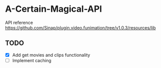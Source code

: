 # A-Certain-Magical-API
API reference https://github.com/Sinap/plugin.video.funimation/tree/v1.0.3/resources/lib
## TODO
- [x] Add get movies and clips functionality
- [ ] Implement caching

